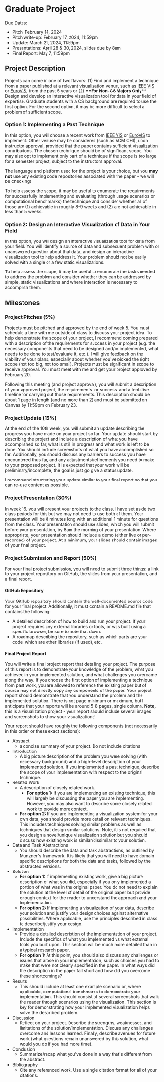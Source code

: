 # Graduate Project

Due Dates:
-  Pitch: February 14, 2024
-  Pitch write-up: February 17, 2024, 11:59pm
-  Update: March 21, 2024, 11:59pm
-  Presentations: April 28 & 30, 2024, slides due by 8am
-  Final Report: May 7, 11:59pm

 
## Project Description

Projects can come in one of two flavors: (1) Find and implement a technique from a paper published at a relevant visualization venue, such as [IEEE VIS](https://ieeevis.org/year/2024/welcome) or [EuroVIS](https://event.sdu.dk/eurovis), from the past 5 years or (2) **\*\*For Non-CS Majors Only\*\*** Design and develop an interactive visualization tool for data in your field of expertise. Graduate students with a CS background are required to use the first option. For the second option, it may be more difficult to select a problem of sufficient scope.

### Option 1: Implementing a Past Technique

In this option, you will choose a recent work from [IEEE VIS](https://ieeevis.org/year/2024/welcome) or [EuroVIS](https://event.sdu.dk/eurovis) to implement. Other venuse may be considered (such as ACM CHI), upon instructor approval, provided that the paper contains sufficient visualization contributions. The chosen technique should be of significant scope. You may also opt to implement only part of a technique if the scope is too large for a semester project, subject to the instructors approval. 

The language and platform used for the project is your choice, but you **may not** use any existing code repositories associated with the paper - we will be checking! 

To help assess the scope, it may be useful to enumerate the requirements for successfully implementing and evaluating (through usage scenarios or computational benchmarks) the technique and consider whether all of those are (1) achievable in roughly 8-9 weeks and (2) are not achievable in less than 5 weeks.


### Option 2: Design an Interactive Visualization of Data in Your Field

In this option, you will design an interactive visualization tool for data from your field. You will identify a source of data and subsequent problem with or unanswered question about that data, and design an interactive visualization tool to help address it. Your problem should not be easily solved with a single or a few static visualizations.  

To help assess the scope, it may be useful to enumerate the tasks needed to address the problem and consider whether they can be addressed by simple, static visualizations and where interaction is necessary to accomplish them. 

## Milestones

### Project Pitches (5%)

Projects must be pitched and approved by the end of week 5. You must schedule a time with me outside of class to discuss your project idea. To help demonstrate the scope of your project, I recommend coming prepared with a description of the requirements for success in your project (e.g. the necessary components that need to be designed and/or implemented, what needs to be done to test/evaluate it, etc.). I will give feedback on the viability of your plans, especially about whether you've picked the right scope (not too big, not too small). Projects must be significant in scope to receive approval. You must meet with me and get your project approved by February 20.

Following this meeting (and project approval), you will submit a description of your approved project, the requirements for success, and a tentative timeline for carrying out those requirements. This description should be about 1 page in length (and no more than 2) and must be submitted on Canvas by 11:59pm on February 23.

 
### Project Update (15%)

At the end of the 10th week, you will submit an update describing the progress you have made on your project so far. Your update should start by describing the project and include a description of what you have accomplished so far, what is still in progress and what work is left to be done. You should include screenshots of what you have accomplished so far. Additionally, you should discuss any barriers to success you have encountered thus far, and any adjustments/refinements you need to make to your proposed project. It is expected that your work will be preliminary/incomplete, the goal is just go give a status update.


I recommend structuring your update similar to your final report so that you can re-use content as possible.

 
### Project Presentation (30%)

In week 16, you will present your projects to the class. I have set aside two class periods for this but we may not need to use both of them. Your presentation will be 8 minutes long with an additional 1 minute for questions from the class. Your presentation should use slides, which you will submit before your presentation, by 8am the morning of your presentation. Where appropriate, your presentation should include a demo (either live or per-recorded) of your project. At a minimum, your slides should contain images of your final project.

 

 
### Project Submission and Report (50%)

For your final project submission, you will need to submit three things: a link to your project repository on GitHub, the slides from your presentation, and a final report.

 
#### GitHub Repository

Your GitHub repository should contain the well-documented source code for your final project. Additionally, it must contain a README.md file that contains the following:

 -   A detailed description of how to build and run your project. If your project requires any external libraries or tools, or was built using a specific browser, be sure to note that down.
 -   A roadmap describing the repository, such as which parts are your code, which are other libraries (if used), etc.

 
#### Final Project Report

You will write a final project report that detailing your project. The purpose of this report is to demonstrate your knowledge of the problem, what you achieved in your implemented solution, and what challenges you overcame along the way. If you choose the first option of implementing a technique from past work, you are allowed to reference the existing paper but of course may not directly copy any components of the paper. Your project report should demonstrate that you understand the problem and the implemented solution. There is not page minimum or maximum, but I anticipate that your reports will be around 5-8 pages, single column. **Note,** this is a visualization project - your report should include several images and screenshots to show your visualizations!

Your report should have roughly the following components (not necessarily in this order or these exact sections):

 -   Abstract
       - a concise summary of your project. Do not include citations
 -   Introduction
     -   A big picture description of the problem you were solving (with necessary background) and a high-level description of your implemented solution. If you implemented a past technique, describe the scope of your implementation with respect to the original technique.
 -   Related Work
       - A description of closely related work.
           - **For option 1:** If you are implementing an existing technique, this will largely be discussing the paper you are implementing. However, you may also want to describe some closely related work to provide more context.
        - **For option 2:** If you are implementing a visualization system for your own data, you should provide more detail on relevant techniques. This includes techniques solving similar problems as well as techniques that design similar solutions. Note, it is not required that you design a novel/unique visualization solution but you should discuss how existing work is similar/dissimilar to your solution.
-    Data and Task Abstractions
       - You should describe the data and task abstractions, as outlined by Munzner's framework. It is likely that you will need to have domain specific descriptions for both the data and tasks, followed by the abstracted versions.
-    Solution
       - **For option 1:** If implementing existing work, give a big picture description of what you did, especially if you only implemented a portion of what was in the original paper. You do not need to explain the solution at the level of detail of the original paper but provide enough context for the reader to understand the approach and your implementation.
      -  **For option 2:** If implementing a visualization of your data, describe your solution and justify your design choices against alternative possibilities. Where applicable, use the principles described in class to describe/justify your design.
-    Implementation
      -  Provide a detailed description of the implementation of your project. Include the specifics of what you implemented vs what external tools you built upon. This section will be much more detailed than in a typical research paper.
       - **For option 1:** At this point, you should also discuss any challenges or issues that arose in your implementation, such as choices you had to make that were not clearly specified in the paper. In what ways did the description in the paper fall short and how did you overcome these shortcomings?
-    Results
       - This should include at least one example scenario or, where applicable, computational benchmarks to demonstrate your implementation. This should consist of several screenshots that walk the reader through scenarios using the visualization. This section is key for demonstrating how your implemented visualization helps solve the described problem.
-    Discussion
      -  Reflect on your project. Describe the strengths, weaknesses, and limitations of the solution/implementation. Discuss any challenges overcome and lessons learned. Finally, describe avenues for future work (what questions remain unanswered by this solution, what would you do if you had more time).
-    Conclusion
      -  Summarize/recap what you've done in a way that's different from the abstract.
 -   Bibliography
       - Cite any referenced work. Use a single citation format for all of your citations.

